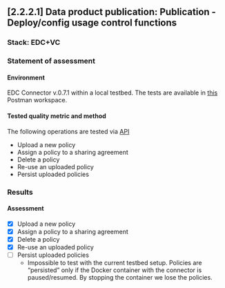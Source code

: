 ## [2.2.2.1] Data product publication: Publication - Deploy/config usage control functions
### Stack: EDC+VC

### Statement of assessment
#### Environment

EDC Connector v.0.7.1 within a local testbed.
The tests are available in [this](https://www.postman.com/i2cat-dev/workspace/deployemds) Postman workspace.

#### Tested quality metric and method

The following operations are tested via [API](https://app.swaggerhub.com/apis-docs/eclipse-edc-bot/management-api/0.7.1-SNAPSHOT#/Policy%20Definition%20V3)
- Upload a new policy
- Assign a policy to a sharing agreement
- Delete a policy
- Re-use an uploaded policy
- Persist uploaded policies

### Results
#### Assessment

- [X] Upload a new policy
- [X] Assign a policy to a sharing agreement
- [X] Delete a policy
- [X] Re-use an uploaded policy
- [ ] Persist uploaded policies
  - Impossible to test with the current testbed setup.
  Policies are “persisted” only if the Docker container with the connector is paused/resumed.
  By stopping the container we lose the policies.
